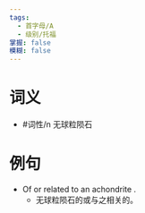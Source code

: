 ```yaml
---
tags:
  - 首字母/A
  - 级别/托福
掌握: false
模糊: false
---
```

# 词义
- #词性/n  无球粒陨石
# 例句
- Of or related to an achondrite .
	- 无球粒陨石的或与之相关的。
